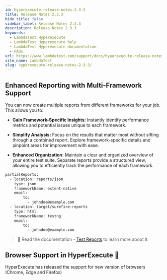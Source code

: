 ```yaml
---
id: hyperexecute-release-notes-2-3-3
title: Release Notes 2.3.3
hide_title: false
sidebar_label: Release Notes 2.3.3
description: Release Notes 2.3.3
keywords:
  - LambdaTest Hyperexecute
  - LambdaTest Hyperexecute help
  - LambdaTest Hyperexecute documentation
  - FAQs
url: https://www.lambdatest.com/support/docs/hyperexecute-release-notes-2-3-3/
site_name: LambdaTest
slug: hyperexecute-release-notes-2-3-3/
---
```


<script type="application/ld+json"
      dangerouslySetInnerHTML={{ __html: JSON.stringify({
       "@context": "https://schema.org",
        "@type": "BreadcrumbList",
        "itemListElement": [{
          "@type": "ListItem",
          "position": 1,
          "name": "Home",
          "item": "https://www.lambdatest.com"
        },{
          "@type": "ListItem",
          "position": 2,
          "name": "Support",
          "item": "https://www.lambdatest.com/support/docs/"
        },{
          "@type": "ListItem",
          "position": 3,
          "name": "Release Notes",
          "item": "https://www.lambdatest.com/support/docs/hyperexecute-release-notes-2-3-3/"
        }]
      })
    }}
></script>

## Enhanced Reporting with Multi-Framework Support

You can now create multiple reports from different frameworks for your job. This allows you to:

- **Gain Framework-Specific Insights:** Instantly identify performance metrics and potential issues unique to each framework.

- **Simplify Analysis:** Focus on the results that matter most without sifting through a combined report. Explore framework-specific details and pinpoint areas for improvement with ease.

- **Enhanced Organization:** Maintain a clear and organized overview of your entire test suite. Separate reports provide a structured view, allowing you to efficiently track the performance of each framework.

```bash
partialReports:
  - location: reports/json
    type: json
    frameworkName: extent-native
    email:
        to:
          - johndoe@example.com
  - location: target/surefire-reports
    type: html
    frameworkName: testng
    email:
        to:
          - johndoe@example.com
```

> 📕 Read the documentation - [Test Reports](/support/docs/hyperexecute-reports/) to learn more about it.

## Browser Support in HyperExecute 🚀

HyperExecute has released the support for new version of browsers (Chrome, Edge and Firefox) 

